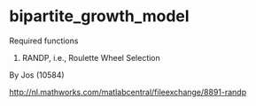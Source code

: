 # bipartite_growth_model

Required functions

1. RANDP, i.e., Roulette Wheel Selection

By Jos (10584)

http://nl.mathworks.com/matlabcentral/fileexchange/8891-randp
